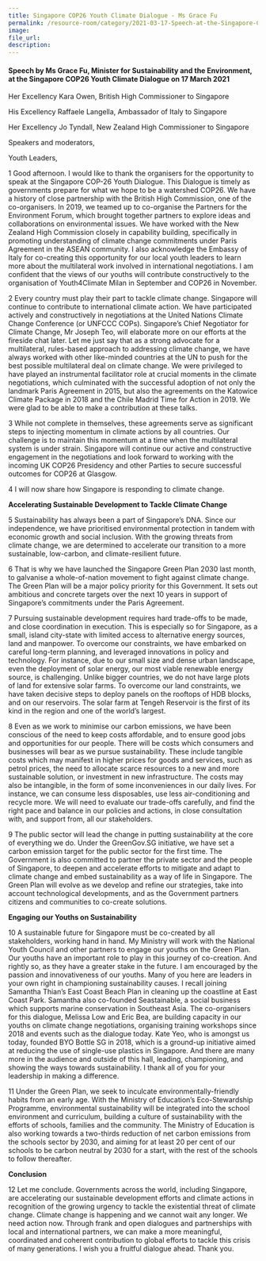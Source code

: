 ```yaml
---  
title: Singapore COP26 Youth Climate Dialogue - Ms Grace Fu  
permalink: /resource-room/category/2021-03-17-Speech-at-the-Singapore-COP26-Youth-Climate-Dialogue/  
image:  
file_url:  
description:  
---  
```


#### Speech by Ms Grace Fu, Minister for Sustainability and the Environment, at the Singapore COP26 Youth Climate Dialogue on 17 March 2021

Her Excellency Kara Owen, British High Commissioner to Singapore

His Excellency Raffaele Langella, Ambassador of Italy to Singapore

Her Excellency Jo Tyndall, New Zealand High Commissioner to Singapore

Speakers and moderators,

Youth Leaders, 

1 Good afternoon. I would like to thank the organisers for the opportunity to speak at the Singapore COP-26 Youth Dialogue. This Dialogue is timely as governments prepare for what we hope to be a watershed COP26. We have a history of close partnership with the British High Commission, one of the co-organisers. In 2019, we teamed up to co-organise the Partners for the Environment Forum, which brought together partners to explore ideas and collaborations on environmental issues. We have worked with the New Zealand High Commission closely in capability building, specifically in promoting understanding of climate change commitments under Paris Agreement in the ASEAN community. I also acknowledge the Embassy of Italy for co-creating this opportunity for our local youth leaders to learn more about the multilateral work involved in international negotiations. I am confident that the views of our youths will contribute constructively to the organisation of Youth4Climate Milan in September and COP26 in November. 

2 Every country must play their part to tackle climate change. Singapore will continue to contribute to international climate action. We have participated actively and constructively in negotiations at the United Nations Climate Change Conference (or UNFCCC COPs). Singapore’s Chief Negotiator for Climate Change, Mr Joseph Teo, will elaborate more on our efforts at the fireside chat later. Let me just say that as a strong advocate for a multilateral, rules-based approach to addressing climate change, we have always worked with other like-minded countries at the UN to push for the best possible multilateral deal on climate change. We were privileged to have played an instrumental facilitator role at crucial moments in the climate negotiations, which culminated with the successful adoption of not only the landmark Paris Agreement in 2015, but also the agreements on the Katowice Climate Package in 2018 and the Chile Madrid Time for Action in 2019. We were glad to be able to make a contribution at these talks.

3 While not complete in themselves, these agreements serve as significant steps to injecting momentum in climate actions by all countries. Our challenge is to maintain this momentum at a time when the multilateral system is under strain. Singapore will continue our active and constructive engagement in the negotiations and look forward to working with the incoming UK COP26 Presidency and other Parties to secure successful outcomes for COP26 at Glasgow. 

4 I will now share how Singapore is responding to climate change. 

**Accelerating Sustainable Development to Tackle Climate Change**

5 Sustainability has always been a part of Singapore’s DNA. Since our independence, we have prioritised environmental protection in tandem with economic growth and social inclusion. With the growing threats from climate change, we are determined to accelerate our transition to a more sustainable, low-carbon, and climate-resilient future. 

6 That is why we have launched the Singapore Green Plan 2030 last month, to galvanise a whole-of-nation movement to fight against climate change. The Green Plan will be a major policy priority for this Government. It sets out ambitious and concrete targets over the next 10 years in support of Singapore’s commitments under the Paris Agreement.

7 Pursuing sustainable development requires hard trade-offs to be made, and close coordination in execution. This is especially so for Singapore, as a small, island city-state with limited access to alternative energy sources, land and manpower. To overcome our constraints, we have embarked on careful long-term planning, and leveraged innovations in policy and technology. For instance, due to our small size and dense urban landscape, even the deployment of solar energy, our most viable renewable energy source, is challenging. Unlike bigger countries, we do not have large plots of land for extensive solar farms. To overcome our land constraints, we have taken decisive steps to deploy panels on the rooftops of HDB blocks, and on our reservoirs.  The solar farm at Tengeh Reservoir is the first of its kind in the region and one of the world’s largest. 

8 Even as we work to minimise our carbon emissions, we have been conscious of the need to keep costs affordable, and to ensure good jobs and opportunities for our people. There will be costs which consumers and businesses will bear as we pursue sustainability. These include tangible costs which may manifest in higher prices for goods and services, such as petrol prices, the need to allocate scarce resources to a new and more sustainable solution, or investment in new infrastructure. The costs may also be intangible, in the form of some inconveniences in our daily lives. For instance, we can consume less disposables, use less air-conditioning and recycle more. We will need to evaluate our trade-offs carefully, and find the right pace and balance in our policies and actions, in close consultation with, and support from, all our stakeholders.

9 The public sector will lead the change in putting sustainability at the core of everything we do. Under the GreenGov.SG initiative, we have set a carbon emission target for the public sector for the first time. The Government is also committed to partner the private sector and the people of Singapore, to deepen and accelerate efforts to mitigate and adapt to climate change and embed sustainability as a way of life in Singapore. The Green Plan will evolve as we develop and refine our strategies, take into account technological developments, and as the Government partners citizens and communities to co-create solutions.

**Engaging our Youths on Sustainability**

10 A sustainable future for Singapore must be co-created by all stakeholders, working hand in hand.  My Ministry will work with the National Youth Council and other partners to engage our youths on the Green Plan. Our youths have an important role to play in this journey of co-creation. And rightly so, as they have a greater stake in the future. I am encouraged by the passion and innovativeness of our youths. Many of you here are leaders in your own right in championing sustainability causes. I recall joining Samantha Thian’s East Coast Beach Plan in cleaning up the coastline at East Coast Park. Samantha also co-founded Seastainable, a social business which supports marine conservation in Southeast Asia. The co-organisers for this dialogue, Melissa Low and Eric Bea, are building capacity in our youths on climate change negotiations, organising training workshops since 2018 and events such as the dialogue today. Kate Yeo, who is amongst us today, founded BYO Bottle SG in 2018, which is a ground-up initiative aimed at reducing the use of single-use plastics in Singapore. And there are many more in the audience and outside of this hall, leading, championing, and showing the ways towards sustainability. I thank all of you for your leadership in making a difference. 

11 Under the Green Plan, we seek to inculcate environmentally-friendly habits from an early age. With the Ministry of Education’s Eco-Stewardship Programme, environmental sustainability will be integrated into the school environment and curriculum, building a culture of sustainability with the efforts of schools, families and the community. The Ministry of Education is also working towards a two-thirds reduction of net carbon emissions from the schools sector by 2030, and aiming for at least 20 per cent of our schools to be carbon neutral by 2030 for a start, with the rest of the schools to follow thereafter.

**Conclusion**

12 Let me conclude. Governments across the world, including Singapore, are accelerating our sustainable development efforts and climate actions in recognition of the growing urgency to tackle the existential threat of climate change. Climate change is happening and we cannot wait any longer. We need action now.  Through frank and open dialogues and partnerships with local and international partners, we can make a more meaningful, coordinated and coherent contribution to global efforts to tackle this crisis of many generations. I wish you a fruitful dialogue ahead. Thank you.  
